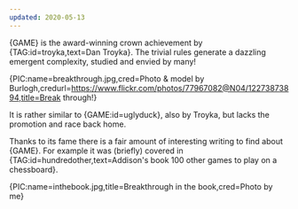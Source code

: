 ```yaml
---
updated: 2020-05-13
---
```


{GAME} is the award-winning crown achievement by {TAG:id=troyka,text=Dan Troyka}. The trivial rules generate a dazzling emergent complexity, studied and envied by many!

{PIC:name=breakthrough.jpg,cred=Photo & model by Burlogh,credurl=https://www.flickr.com/photos/77967082@N04/12273873894,title=Break through!}

It is rather similar to {GAME:id=uglyduck}, also by Troyka, but lacks the promotion and race back home.

Thanks to its fame there is a fair amount of interesting writing to find about {GAME}. For example it was (briefly) covered in {TAG:id=hundredother,text=Addison's book 100 other games to play on a chessboard}.

{PIC:name=inthebook.jpg,title=Breakthrough in the book,cred=Photo by me}
